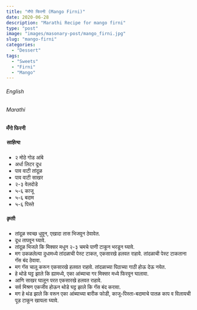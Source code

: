 ```yaml
---
title: "मँगो फिरनी (Mango Firni)"
date: 2020-06-28
description: "Marathi Recipe for mango firni"
type: "post"
image: "images/masonary-post/mango_firni.jpg"
slug: "mango-firni"
categories: 
  - "Dessert"
tags:
  - "Sweets"
  - "Firni"
  - "Mango"
---
```


###### English






###### Marathi


#### मँगो फिरनी


##### साहित्य:

- २ मोठे गोड आंबे 
- अर्धा लिटर दूध 
- पाव वाटी तांदूळ 
- पाव वाटी साखर 
- २-३ वेलदोडे 
- ५-६ काजू 
- ५-६ बदाम 
- ५-६ पिस्ते 


##### कृती: 


- तांदूळ स्वच्छ धुवून, एखादा तास भिजवून ठेवावेत. 
- दूध तापवून घ्यावे.
- तांदूळ भिजले कि मिक्सर मधून २-३ चमचे पाणी टाकून भरडून घ्यावे. 
- मग उकळलेल्या दुधामध्ये तांदळाची पेस्ट टाकत, एकसारखे हलवत राहावे. तांदळाची पेस्ट टाकताना गॅस बंद ठेवावा. 
- मग गॅस चालू करून एकसारखे हलवत राहावे. तांदळाच्या पिठाच्या गाठी होऊ देऊ नयेत. 
- हे थोडे घट्ट झाले कि ह्यामध्ये, एका आंब्याचा गर मिक्सर मध्ये फिरवून घालावा. 
- आणि साखर घालून परत एकसारखे हलवत राहावे. 
- सर्व मिश्रण एकजीव होऊन थोडे घट्ट झाले कि गॅस बंद करावा. 
- मग हे थंड झाले कि वरून एका आंब्याच्या बारीक फोडी, काजू-पिस्ता-बदामाचे पातळ काप व विलायची पूड टाकून खायला घ्यावे. 

